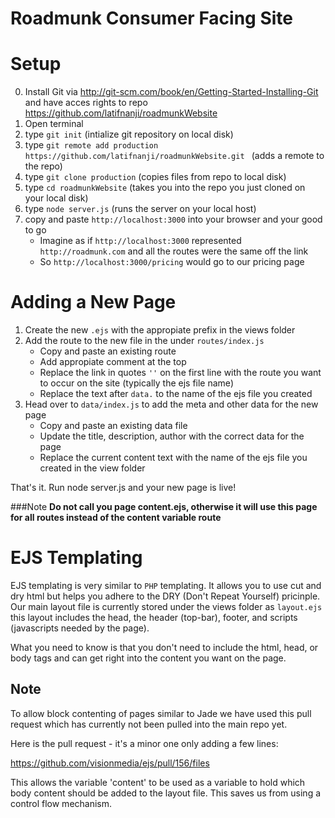 Roadmunk Consumer Facing Site
================================

Setup
========
0. Install Git via http://git-scm.com/book/en/Getting-Started-Installing-Git and have acces rights to repo https://github.com/latifnanji/roadmunkWebsite
1. Open terminal
2. type `git init` (intialize git repository on local disk)
3. type `git remote add production https://github.com/latifnanji/roadmunkWebsite.git ` (adds a remote to the repo)
4. type `git clone production` (copies files from repo to local disk)
5. type `cd roadmunkWebsite` (takes you into the repo you just cloned on your local disk)
6. type `node server.js` (runs the server on your local host)
7. copy and paste `http://localhost:3000` into your browser and your good to go
    - Imagine as if `http://localhost:3000` represented `http://roadmunk.com` and all the routes were the same off the link
    - So `http://localhost:3000/pricing` would go to our pricing page

Adding a New Page
====================
1. Create the new `.ejs` with the appropiate prefix in the views folder
2. Add the route to the new file in the under `routes/index.js`
    - Copy and paste an existing route
    - Add appropiate comment at the top
    - Replace the link in quotes `''` on the first line with the route you want to occur on the site (typically the ejs file name)
    - Replace the text after `data.` to the name of the ejs file you created
3. Head over to `data/index.js` to add the meta and other data for the new page
    - Copy and paste an existing data file 
    - Update the title, description, author with the correct data for the page
    - Replace the current content text with the name of the ejs file you created in the view folder

That's it. Run node server.js and your new page is live!

###Note
**Do not call you page content.ejs, otherwise it will use this page for all routes instead of the content variable route**

EJS Templating
======================

EJS templating is very similar to `PHP` templating. It allows you to use cut and dry html but helps you adhere to the DRY (Don't Repeat Yourself) pricinple. Our main layout file is currently stored under the views folder as `layout.ejs` this layout includes the head, the header (top-bar), footer, and scripts (javascripts needed by the page).

What you need to know is that you don't need to include the html, head, or body tags and can get right into the content you want on the page.

## Note
To allow block contenting of pages similar to Jade we have used this pull request which has currently not been pulled into the main repo yet.

Here is the pull request - it's a minor one only adding a few lines:

https://github.com/visionmedia/ejs/pull/156/files

This allows the variable 'content' to be used as a variable to hold which body content should be added to the layout file. This saves us from using a control flow mechanism.
